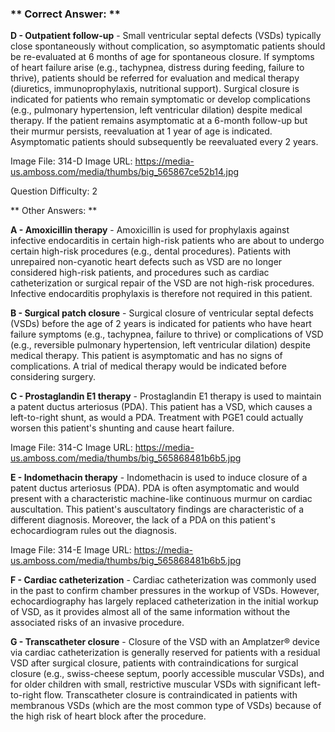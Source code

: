### ** Correct Answer: **

**D - Outpatient follow-up** - Small ventricular septal defects (VSDs) typically close spontaneously without complication, so asymptomatic patients should be re-evaluated at 6 months of age for spontaneous closure. If symptoms of heart failure arise (e.g., tachypnea, distress during feeding, failure to thrive), patients should be referred for evaluation and medical therapy (diuretics, immunoprophylaxis, nutritional support). Surgical closure is indicated for patients who remain symptomatic or develop complications (e.g., pulmonary hypertension, left ventricular dilation) despite medical therapy. If the patient remains asymptomatic at a 6-month follow-up but their murmur persists, reevaluation at 1 year of age is indicated. Asymptomatic patients should subsequently be reevaluated every 2 years.

Image File: 314-D
Image URL: https://media-us.amboss.com/media/thumbs/big_565867ce52b14.jpg

Question Difficulty: 2

** Other Answers: **

**A - Amoxicillin therapy** - Amoxicillin is used for prophylaxis against infective endocarditis in certain high-risk patients who are about to undergo certain high-risk procedures (e.g., dental procedures). Patients with unrepaired non-cyanotic heart defects such as VSD are no longer considered high-risk patients, and procedures such as cardiac catheterization or surgical repair of the VSD are not high-risk procedures. Infective endocarditis prophylaxis is therefore not required in this patient.

**B - Surgical patch closure** - Surgical closure of ventricular septal defects (VSDs) before the age of 2 years is indicated for patients who have heart failure symptoms (e.g., tachypnea, failure to thrive) or complications of VSD (e.g., reversible pulmonary hypertension, left ventricular dilation) despite medical therapy. This patient is asymptomatic and has no signs of complications. A trial of medical therapy would be indicated before considering surgery.

**C - Prostaglandin E1 therapy** - Prostaglandin E1 therapy is used to maintain a patent ductus arteriosus (PDA). This patient has a VSD, which causes a left-to-right shunt, as would a PDA. Treatment with PGE1 could actually worsen this patient's shunting and cause heart failure.

Image File: 314-C
Image URL: https://media-us.amboss.com/media/thumbs/big_565868481b6b5.jpg

**E - Indomethacin therapy** - Indomethacin is used to induce closure of a patent ductus arteriosus (PDA). PDA is often asymptomatic and would present with a characteristic machine-like continuous murmur on cardiac auscultation. This patient's auscultatory findings are characteristic of a different diagnosis. Moreover, the lack of a PDA on this patient's echocardiogram rules out the diagnosis.

Image File: 314-E
Image URL: https://media-us.amboss.com/media/thumbs/big_565868481b6b5.jpg

**F - Cardiac catheterization** - Cardiac catheterization was commonly used in the past to confirm chamber pressures in the workup of VSDs. However, echocardiography has largely replaced catheterization in the initial workup of VSD, as it provides almost all of the same information without the associated risks of an invasive procedure.

**G - Transcatheter closure** - Closure of the VSD with an Amplatzer® device via cardiac catheterization is generally reserved for patients with a residual VSD after surgical closure, patients with contraindications for surgical closure (e.g., swiss-cheese septum, poorly accessible muscular VSDs), and for older children with small, restrictive muscular VSDs with significant left-to-right flow. Transcatheter closure is contraindicated in patients with membranous VSDs (which are the most common type of VSDs) because of the high risk of heart block after the procedure.

